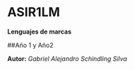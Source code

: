 # ASIR1LM
**Lenguajes de marcas**

##Año 1 y Año2


**Autor:**
_Gabriel Alejandro Schindling Silva_
